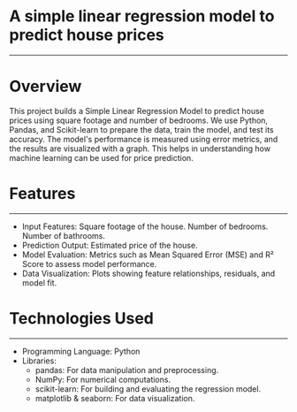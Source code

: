 # A simple linear regression model to predict house prices
-------------------------------------------------------------------------------------------------------------------------------
# Overview
This project builds a Simple Linear Regression Model to predict house prices using square footage and number of bedrooms. We use Python, Pandas, and Scikit-learn to prepare the data, train the model, and test its accuracy. The model's performance is measured using error metrics, and the results are visualized with a graph. This helps in understanding how machine learning can be used for price prediction.

# Features
---------------------------------------------------------------------------------------------------------------------------
* Input Features:
       Square footage of the house.
       Number of bedrooms.
       Number of bathrooms.
 * Prediction Output:
       Estimated price of the house.
 * Model Evaluation:
       Metrics such as Mean Squared Error (MSE) and R² Score to assess model performance.
 * Data Visualization:
       Plots showing feature relationships, residuals, and model fit.

# Technologies Used
-------------------------------------------------------------------------------------------------------------------------------
* Programming Language: Python
* Libraries:
   * pandas: For data manipulation and preprocessing.
   * NumPy: For numerical computations.
   * scikit-learn: For building and evaluating the regression model.
   * matplotlib & seaborn: For data visualization.
